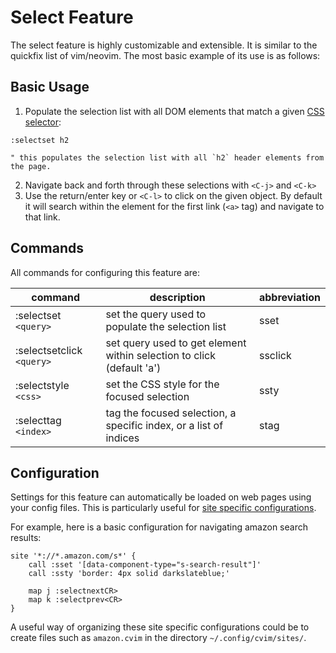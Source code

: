 # Select Feature

The select feature is highly customizable and extensible. It is similar to the quickfix list of vim/neovim. The most basic example of its use is as follows:

## Basic Usage

1. Populate the selection list with all DOM elements that match a given [CSS selector](https://developer.mozilla.org/en-US/docs/Learn/CSS/Building_blocks/Selectors):
```
:selectset h2

" this populates the selection list with all `h2` header elements from the page.
```

2. Navigate back and forth through these selections with `<C-j>` and `<C-k>`
3. Use the return/enter key or `<C-l>` to click on the given object. By default it will search within the element for the first link (`<a>` tag) and navigate to that link.


## Commands

All commands for configuring this feature are:

| command						| description															| abbreviation	|
|-------------------------------|-----------------------------------------------------------------------|---------------|
| :selectset `<query>`          | set the query used to populate the selection list                     | sset 			|
| :selectsetclick `<query>`		| set query used to get element within selection to click (default 'a')	| ssclick		|
| :selectstyle `<css>`          | set the CSS style for the focused selection							| ssty			|
| :selecttag `<index>`          | tag the focused selection, a specific index, or a list of indices     | stag			|


## Configuration

Settings for this feature can automatically be loaded on web pages using your config files. This is particularly useful for [site specific configurations](./site.html).

For example, here is a basic configuration for navigating amazon search results:
```
site '*://*.amazon.com/s*' {
    call :sset '[data-component-type="s-search-result"]'
	call :ssty 'border: 4px solid darkslateblue;'

	map j :selectnextCR>
	map k :selectprev<CR>
}
```

A useful way of organizing these site specific configurations could be to create files such as `amazon.cvim` in the directory `~/.config/cvim/sites/`.
